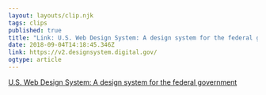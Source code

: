 ```yaml
---
layout: layouts/clip.njk 
tags: clips 
published: true 
title: "Link: U.S. Web Design System: A design system for the federal government" 
date: 2018-09-04T14:18:45.346Z 
link: https://v2.designsystem.digital.gov/ 
ogtype: article 
---
```

[ U.S. Web Design System: A design system for the federal government ]( https://v2.designsystem.digital.gov/ ) 
